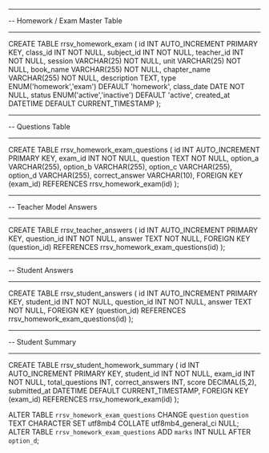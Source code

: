 -- --------------------------------------------------------
-- Homework / Exam Master Table
-- --------------------------------------------------------
CREATE TABLE rrsv_homework_exam (
  id INT AUTO_INCREMENT PRIMARY KEY,
  class_id INT NOT NULL,
  subject_id INT NOT NULL,
  teacher_id INT NOT NULL,
  session VARCHAR(25) NOT NULL,
  unit VARCHAR(25) NOT NULL,
  book_name VARCHAR(255) NOT NULL,
  chapter_name VARCHAR(255) NOT NULL,
  description TEXT,
  type ENUM('homework','exam') DEFAULT 'homework',
  class_date DATE NOT NULL,
  status ENUM('active','inactive') DEFAULT 'active',
  created_at DATETIME DEFAULT CURRENT_TIMESTAMP
);

-- --------------------------------------------------------
-- Questions Table
-- --------------------------------------------------------
CREATE TABLE rrsv_homework_exam_questions (
  id INT AUTO_INCREMENT PRIMARY KEY,
  exam_id INT NOT NULL,
  question TEXT NOT NULL,
  option_a VARCHAR(255),
  option_b VARCHAR(255),
  option_c VARCHAR(255),
  option_d VARCHAR(255),
  correct_answer VARCHAR(10),
  FOREIGN KEY (exam_id) REFERENCES rrsv_homework_exam(id)
);

-- --------------------------------------------------------
-- Teacher Model Answers
-- --------------------------------------------------------
CREATE TABLE rrsv_teacher_answers (
  id INT AUTO_INCREMENT PRIMARY KEY,
  question_id INT NOT NULL,
  answer TEXT NOT NULL,
  FOREIGN KEY (question_id) REFERENCES rrsv_homework_exam_questions(id)
);

-- --------------------------------------------------------
-- Student Answers
-- --------------------------------------------------------
CREATE TABLE rrsv_student_answers (
  id INT AUTO_INCREMENT PRIMARY KEY,
  student_id INT NOT NULL,
  question_id INT NOT NULL,
  answer TEXT NOT NULL,
  FOREIGN KEY (question_id) REFERENCES rrsv_homework_exam_questions(id)
);

-- --------------------------------------------------------
-- Student Summary
-- --------------------------------------------------------
CREATE TABLE rrsv_student_homework_summary (
  id INT AUTO_INCREMENT PRIMARY KEY,
  student_id INT NOT NULL,
  exam_id INT NOT NULL,
  total_questions INT,
  correct_answers INT,
  score DECIMAL(5,2),
  submitted_at DATETIME DEFAULT CURRENT_TIMESTAMP,
  FOREIGN KEY (exam_id) REFERENCES rrsv_homework_exam(id)
);

ALTER TABLE `rrsv_homework_exam_questions` CHANGE `question` `question` TEXT CHARACTER SET utf8mb4 COLLATE utf8mb4_general_ci NULL;
ALTER TABLE `rrsv_homework_exam_questions` ADD `marks` INT NULL AFTER `option_d`;
